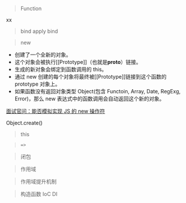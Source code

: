 > Function

xx

> bind apply bind

> new

- 创建了一个全新的对象。
- 这个对象会被执行[[Prototype]]（也就是**proto**）链接。
- 生成的新对象会绑定到函数调用的 this。
- 通过 new 创建的每个对象将最终被[[Prototype]]链接到这个函数的 prototype 对象上。
- 如果函数没有返回对象类型 Object(包含 Functoin, Array, Date, RegExg, Error)，那么 new 表达式中的函数调用会自动返回这个新的对象。

[面试官问：能否模拟实现 JS 的 new 操作符](https://juejin.im/post/5bde7c926fb9a049f66b8b52)

Object.create()

> this

> `=>`

> 闭包

> 作用域

> 作用域提升机制

> 构造函数 IoC DI
